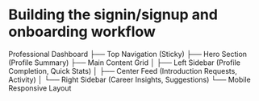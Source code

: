 # Building the signin/signup and onboarding workflow 

Professional Dashboard
├── Top Navigation (Sticky)
├── Hero Section (Profile Summary)
├── Main Content Grid
│   ├── Left Sidebar (Profile Completion, Quick Stats)
│   ├── Center Feed (Introduction Requests, Activity)
│   └── Right Sidebar (Career Insights, Suggestions)
└── Mobile Responsive Layout